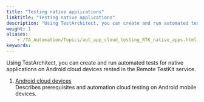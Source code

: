 ```yaml
--- 
title: "Testing native applications"
linktitle: "Testing native applications"
description: "Using TestArchitect, you can create and run automated tests for native applications on Android cloud devices rented in the Remote TestKit service."
weight: 1
aliases: 
    - /TA_Automation/Topics/aut_app_cloud_testing_RTK_native_apps.html
keywords: 
---
```


Using TestArchitect, you can create and run automated tests for native applications on Android cloud devices rented in the Remote TestKit service.

1.  [Android cloud devices](/TA_Automation/Topics/aut_app_cloud_testing_RTK_Android.html)  
Describes prerequisites and automation cloud testing on Android mobile devices.



